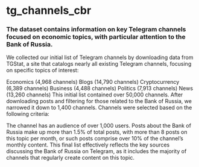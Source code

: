 # tg_channels_cbr
### The dataset contains information on key Telegram channels focused on economic topics, with particular attention to the Bank of Russia.
We collected our initial list of Telegram channels by downloading data from TGStat, a site that catalogs nearly all existing Telegram channels, focusing on specific topics of interest:

Economics (4,968 channels)
Blogs (14,790 channels)
Cryptocurrency (6,389 channels)
Business (4,488 channels)
Politics (7,913 channels)
News (13,260 channels)
This initial list contained over 50,000 channels. After downloading posts and filtering for those related to the Bank of Russia, we narrowed it down to 1,400 channels. Channels were selected based on the following criteria:

The channel has an audience of over 1,000 users.
Posts about the Bank of Russia make up more than 1.5% of total posts, with more than 8 posts on this topic per month, or such posts comprise over 10% of the channel’s monthly content.
This final list effectively reflects the key sources discussing the Bank of Russia on Telegram, as it includes the majority of channels that regularly create content on this topic.
